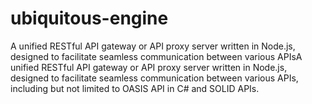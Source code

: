 # ubiquitous-engine
A unified RESTful API gateway or API proxy server written in Node.js, designed to facilitate seamless communication between various APIsA unified RESTful API gateway or API proxy server written in Node.js, designed to facilitate seamless communication between various APIs, including but not limited to OASIS API in C# and SOLID APIs.
